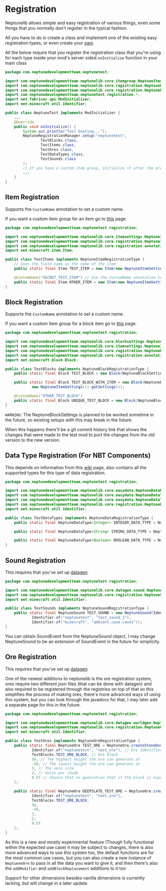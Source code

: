 # Registration

Neptunelib allows simple and easy registration of various things, even some things that you normally don't register in the typical fashion.

All you have to do is create a class and implement one of the existing easy registration types, or even create your [own](%wiki%/custom_registration_types).

All the below require that you register the registration class that you're using for each type inside your mod's server sided `onInitialize` function in your main class
````java
package com.neptunedevelopmentteam.neptunetest;

import com.neptunedevelopmentteam.neptunelib.core.itemgroup.NeptuneItemGroup;
import com.neptunedevelopmentteam.neptunelib.core.registration.NeptuneEasyRegistrationType;
import com.neptunedevelopmentteam.neptunelib.core.registration.NeptuneRegistrationManager;
import com.neptunedevelopmentteam.neptunetest.registration.*;
import net.fabricmc.api.ModInitializer;
import net.minecraft.util.Identifier;

public class NeptuneTest implements ModInitializer {
    ...
    @Override
    public void onInitialize() {
        System.out.println("Test booting...");
        NeptuneRegistrationManager.setup("neptunetest",
                TestBlocks.class,
                TestItems.class,
                TestOres.class,
                TestDataTypes.class,
                TestSounds.class
        );
        // If you have a custom item group, initialize it after the previous function
        ...
    }
}

````

## Item Registration
Supports the `CustomName` annotation to set a custom name.

If you want a custom item group for an item go to [this](%wiki%/item_groups) page.
```java
package com.neptunedevelopmentteam.neptunetest.registration;

import com.neptunedevelopmentteam.neptunelib.core.itemsettings.NeptuneItemSettings;
import com.neptunedevelopmentteam.neptunelib.core.registration.NeptuneItemRegistrationType;
import com.neptunedevelopmentteam.neptunelib.core.registration.annotations.CustomName;
import net.minecraft.item.Item;

public class TestItems implements NeptuneItemRegistrationType {
    // Uses the field name as the name of the item
    public static final Item TEST_ITEM = new Item(new NeptuneItemSettings());

    @CustomName("SECRET_TEST_ITEM") // Use the CustomName annotation to change the name of the item
    public static final Item OTHER_ITEM = new Item(new NeptuneItemSettings());
}
```
## Block Registration
Supports the `CustomName` annotation to set a custom name.

If you want a custom item group for a block item go to [this](%wiki%/item_groups) page.
```java
package com.neptunedevelopmentteam.neptunetest.registration;

import com.neptunedevelopmentteam.neptunelib.core.blocksettings.NeptuneBlockSettings;
import com.neptunedevelopmentteam.neptunelib.core.itemsettings.NeptuneItemSettings;
import com.neptunedevelopmentteam.neptunelib.core.registration.NeptuneBlockRegistrationType;
import com.neptunedevelopmentteam.neptunelib.core.registration.annotations.CustomName;
import net.minecraft.block.Block;

public class TestBlocks implements NeptuneBlockRegistrationType {
    public static final Block TEST_BLOCK = new Block(NeptuneBlockSettings.create().getSettings());

    public static final Block TEST_BLOCK_WITH_ITEM = new Block(NeptuneBlockSettings.createWithItemSettings(
            new NeptuneItemSettings()).getSettings());

    @CustomName("OTHER_TEST_BLOCK")
    public static final Block UNIQUE_TEST_BLOCK = new Block(NeptuneBlockSettings.create().getSettings());
}
```

`WARNING`: The NeptuneBlockSettings is planned to be worked sometime in the future, so existing setups with this may break in the future.

When this happens there'll be a git commit history link that shows the changes that were made to the test mod to port the changes from the old version to the new version.
## Data Type Registration (For NBT Components)
This depends on information from this [wiki](%wiki%/easy_data) page, also contains all the supported types for this type of data registration.
```java
package com.neptunedevelopmentteam.neptunetest.registration;

import com.neptunedevelopmentteam.neptunelib.core.easydata.NeptuneDataRegistry;
import com.neptunedevelopmentteam.neptunelib.core.easydata.NeptuneDataType;
import com.neptunedevelopmentteam.neptunelib.core.easydata.NeptuneDataTypes;
import com.neptunedevelopmentteam.neptunelib.core.registration.NeptuneDataRegistrationType;
import net.minecraft.util.Identifier;

public class TestDataTypes implements NeptuneDataRegistrationType {
    public static final NeptuneDataType<Integer> INTEGER_DATA_TYPE = NeptuneDataTypes.INTEGER(0);

    public static final NeptuneDataType<String> STRING_DATA_TYPE = NeptuneDataTypes.STRING("");

    public static final NeptuneDataType<Boolean> BOOLEAN_DATA_TYPE = NeptuneDataTypes.BOOLEAN(true);
}
```
## Sound Registration
This requires that you've set up [datagen](%wiki%/datagen).
```java
package com.neptunedevelopmentteam.neptunetest.registration;

import com.neptunedevelopmentteam.neptunelib.core.datagen.sound.NeptuneSound;
import com.neptunedevelopmentteam.neptunelib.core.registration.NeptuneSoundRegistrationType;
import net.minecraft.util.Identifier;

public class TestSounds implements NeptuneSoundRegistrationType {
    public static final NeptuneSound TEST_SOUND = new NeptuneSound(Identifier.of("neptunetest", "test sound"),
            Identifier.of("neptunetest", "test_sound_1"),
            Identifier.of("minecraft", "ambient.cave.cave1"));
}
```
You can obtain SoundEvent from the NeptuneSound object, I may change NeptuneSound to be an extension of SoundEvent in the future for simplicity.
## Ore Registration
This requires that you've set up [datagen](%wiki%/datagen).

One of the newest additions to neptunelib is the ore registration system, ores require two different json files (that can be done with datagen) and also required to be registered through the registries on top of that so this simplifies the process of making ores, there's more advanced ways of using this system, but you can look through the javadocs for that, I may later add a separate page for this in the future.
```java
package com.neptunedevelopmentteam.neptunetest.registration;

import com.neptunedevelopmentteam.neptunelib.core.datagen.worldgen.NeptuneOre;
import com.neptunedevelopmentteam.neptunelib.core.registration.NeptuneOreRegistrationType;
import net.minecraft.util.Identifier;

public class TestOres implements NeptuneOreRegistrationType {
    public static final NeptuneOre TEST_ORE = NeptuneOre.createStoneOverworldOre(
            Identifier.of("neptunetest", "test_ore"), // Ore Identifier
            TestBlocks.TEST_ORE_BLOCK, // Ore Block
            50, // The highest height the ore can generate at
            -50, // The lowest height the ore can generate at
            3, // The vein size
            2, // Veins per chunk
            0.5f // Chance that on generation that if the block is exposed to air that it'll not generate
    );

    public static final NeptuneOre DEEPSLATE_TEST_ORE = NeptuneOre.createDeepslateOverworldOre(
            Identifier.of("neptunetest", "test_ore"),
            TestBlocks.TEST_ORE_BLOCK,
            50,
            -50,
            3,
            2,
            0.5f
    );
}
```

As this is a new and mostly experimental feature (Though fully functional within the expected use case) it may be subject to changes, there is also more advanced ways to use this system too, the default functions are for the most common use cases, but you can also create a new instance of `NeptueneOre` to pass in all the data you want to give it, and then there's also the `addModifier` and `addBlockReplacement` additions to it too

Support for other dimensions besides vanilla dimensions is currently lacking, but will change in a later update.